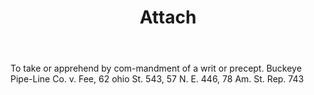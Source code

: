 ---
title: Attach
permalink: "/definitions/attach.html"
body: To take or apprehend by com-mandment of a writ or precept. Buckeye Pipe-Line
  Co. v. Fee, 62 ohio St. 543, 57 N. E. 446, 78 Am. St. Rep. 743
published_at: '2018-07-07'
layout: post
---